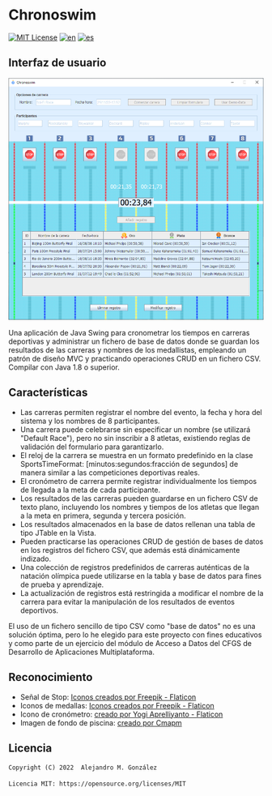 Chronoswim
===============
[![MIT License](https://img.shields.io/badge/License-MIT-green.svg)](https://choosealicense.com/licenses/mit/)
[![en](https://img.shields.io/badge/lang-en-red.svg)](https://github.com/alejandroMAD/chronoswim/blob/master/README.md)
[![es](https://img.shields.io/badge/lang-es-yellow.svg)](https://github.com/alejandroMAD/chronoswim/blob/master/README.es.md)

Interfaz de usuario
----------
![Captura de pantalla](/screenshot.png)

Una aplicación de Java Swing para cronometrar los tiempos en carreras deportivas y administrar un fichero de base de datos
donde se guardan los resultados de las carreras y nombres de los medallistas, empleando un patrón de diseño MVC y practicando operaciones CRUD en un fichero CSV. Compilar con Java 1.8 o superior.

Características
-------------------
* Las carreras permiten registrar el nombre del evento, la fecha y hora del sistema y los nombres de 8 participantes.
* Una carrera puede celebrarse sin especificar un nombre (se utilizará "Default Race"), pero no sin inscribir a 8 atletas, existiendo reglas de validación del formulario para garantizarlo.
* El reloj de la carrera se muestra en un formato predefinido en la clase SportsTimeFormat: [minutos:segundos:fracción de segundos] de manera similar a las competiciones deportivas reales.
* El cronómetro de carrera permite registrar individualmente los tiempos de llegada a la meta de cada participante.
* Los resultados de las carreras pueden guardarse en un fichero CSV de texto plano, incluyendo los nombres y tiempos de los atletas que llegan a la meta en primera, segunda y tercera posición.
* Los resultados almacenados en la base de datos rellenan una tabla de tipo JTable en la Vista.
* Pueden practicarse las operaciones CRUD de gestión de bases de datos en los registros del fichero CSV, que además está dinámicamente indizado.
* Una colección de registros predefinidos de carreras auténticas de la natación olímpica puede utilizarse en la tabla y base de datos para fines de prueba y aprendizaje.
* La actualización de registros está restringida a modificar el nombre de la carrera para evitar la manipulación de los resultados de eventos deportivos.

El uso de un fichero sencillo de tipo CSV como "base de datos" no es una solución óptima, pero lo he elegido para este proyecto con fines educativos y como parte de un ejercicio del módulo de Acceso a Datos del CFGS de Desarrollo de Aplicaciones Multiplataforma.

Reconocimiento
-------------------

* Señal de Stop: [Iconos creados por Freepik - Flaticon](https://www.flaticon.es/iconos-gratis/detener)
* Iconos de medallas: [Iconos creados por Freepik - Flaticon](https://www.flaticon.com/free-icons/medal)
* Icono de cronómetro: [creado por Yogi Aprelliyanto - Flaticon](https://www.flaticon.com/free-icons/stopwatch)
* Imagen de fondo de piscina: [creado por Cmapm](https://commons.wikimedia.org/wiki/File:Swimming_pool_50m_2008.svg)

Licencia
--------
    Copyright (C) 2022  Alejandro M. González
    
    Licencia MIT: https://opensource.org/licenses/MIT
